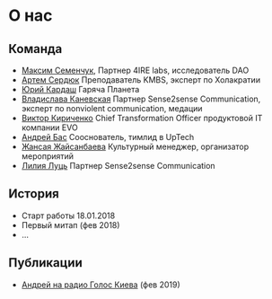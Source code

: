 # О нас

## Команда

* [Максим Семенчук](https://www.facebook.com/max.semenchuk), Партнер 4IRE labs, исследователь DAO
* [Артем Сердюк](https://www.facebook.com/ekartem) Преподаватель KMBS, эксперт по Холакратии
* [Юрий Кардаш](https://www.facebook.com/yura.kardash) Гаряча Планета
* [Владислава Каневская](https://www.facebook.com/vladyslava.kanevska) Партнер Sense2sense Communication, эксперт по nonviolent communication, медации
* [Виктор Кириченко](https://www.facebook.com/viktor.kyrychenko) Chief Transformation Officer продуктовой IT компании EVO
* [Андрей Бас](https://www.facebook.com/profile.php?id=100001982930771) Сооснователь, тимлид в UpTech
* [Жансая Жайсанбаева](https://www.facebook.com/jansayajaisanbaeva) Культурный менеджер, организатор мероприятий
* [Лилия Луць](https://www.facebook.com/liliya.luts) Партнер Sense2sense Communication

## История

* Старт работы 18.01.2018
* Первый митап \(фев 2018\)
* ...

## Публикации

* [Андрей на радио Голос Киева](https://www.facebook.com/goloskyjeva/videos/2193737417554236/UzpfSTEwMDAwNTkyOTIzMjcwNjpWSzoxOTEyNzkzMTQyMTgxNzAy/) \(фев 2019\)

